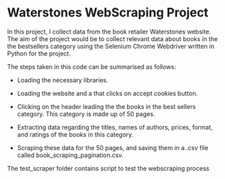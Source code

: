 # Waterstones WebScraping Project

In this project, I collect data from the book retailer Waterstones website. The aim of the project would be to collect relevant data about books in the the bestsellers category using the Selenium Chrome Webdriver written in Python for the project.

The steps taken in this code can be summarised as follows:
* Loading the necessary libraries.

* Loading the website and a that clicks on accept cookies button.

* Clicking on the header leading the the books in the best sellers category.
  This category is made up of 50 pages.
  
* Extracting data regarding the titles, names of authors, prices, format, and ratings of the books in this category.

* Scraping these data for the 50 pages, and saving them in a .csv file called book_scraping_pagination.csv.

The test_scraper folder contains script to test the webscraping process
